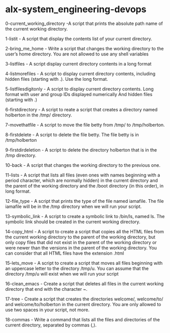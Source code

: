 # alx-system_engineering-devops

0-current_working_directory -A script that prints the absolute path name of the current working directory.

1-listit - A script that display the contents list of your current directory.

2-bring_me_home - Write a script that changes the working directory to the user’s home directory. You are not allowed to use any shell variables

3-listfiles - A script display current directory contents in a long format

4-listmorefiles - A script to display current directory contents, including hidden files (starting with .). Use the long format.

5-listfilesdigitonly - A script to display current directory contents. Long format with user and group IDs displayed numerically And hidden files (starting with .)

6-firstdirectory - A script to reate a script that creates a directory named holberton in the /tmp/ directory.

7-movethatfile - A script to move the file betty from /tmp/ to /tmp/holberton.

8-firstdelete - A script to delete the file betty. The file betty is in /tmp/holberton

9-firstdirdeletion - A script to delete the directory holberton that is in the /tmp directory.

10-back - A script that changes the working directory to the previous one.

11-lists - A script that lists all files (even ones with names beginning with a period character, which are normally hidden) in the current directory and the parent of the working directory and the /boot directory (in this order), in long format.

12-file_type -  A script that prints the type of the file named iamafile. The file iamafile will be in the /tmp directory when we will run your script.

13-symbolic_link -  A script to create a symbolic link to /bin/ls, named ls. The symbolic link should be created in the current working directory.

14-copy_html -  A script to create a script that copies all the HTML files from the current working directory to the parent of the working directory, but only copy files that did not exist in the parent of the working directory or were newer than the versions in the parent of the working directory. You can consider that all HTML files have the extension .html

15-lets_move - A script to  create a script that moves all files beginning with an uppercase letter to the directory /tmp/u. You can assume that the directory /tmp/u will exist when we will run your script

16-clean_emacs - Create a script that deletes all files in the current working directory that end with the character ~.

17-tree - Create a script that creates the directories welcome/, welcome/to/ and welcome/to/holberton in the current directory. You are only allowed to use two spaces in your script, not more.

18-commas - Write a command that lists all the files and directories of the current directory, separated by commas (,).
